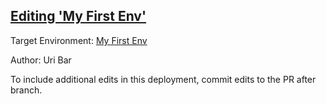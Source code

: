 ## [Editing 'My First Env'](http://localhost:8080/orgs/2bedb117-3faa-4b4c-a9cf-404849f431b7/envs/46f9b7ea-4dac-470b-a93f-27268de5808f/deployments/9459bc5c-3f2e-4c72-830a-daeae579c48c)

Target Environment: [My First Env](http://localhost:8080/orgs/2bedb117-3faa-4b4c-a9cf-404849f431b7/envs/46f9b7ea-4dac-470b-a93f-27268de5808f) 

Author: Uri Bar

To include additional edits in this deployment, commit edits to the PR after branch.